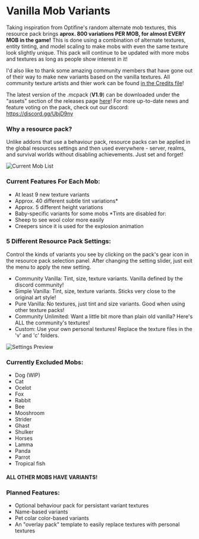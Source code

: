 # Vanilla Mob Variants

Taking inspiration from Optifine's random alternate mob textures, this resource pack brings **aprox. 800 variations PER MOB, for almost EVERY MOB in the game!** This is done using a combination of alternate textures, entity tinting, and model scaling to make mobs with even the same texture look slightly unique. This pack will continue to be updated with more mobs and textures as long as people show interest in it!

I'd also like to thank some amazing community members that have gone out of their way to make new variants based on the vanilla textures. All community texture artists and thier work can be found [in the Credits file](Credits.md)!

The latest version of the .mcpack (**V1.9**) can be downloaded under the "assets" section of the releases page [here](https://github.com/xanthousm/Vanilla-Mob-Variants/releases/latest)! For more up-to-date news and feature voting on the pack, check out our discord: https://discord.gg/UbjD9ny

### Why a resource pack?
Unlike addons that use a behaviour pack, resource packs can be applied in the global resources settings and then used everywhere - server, realms, and survival worlds without disabling achievements. Just set and forget!

![Current Mob List](https://github.com/xanthousm/Vanilla-Mob-Variants/blob/master/media/full_list.png)

### Current Features For Each Mob: 
- At least 9 new texture variants
- Approx. 40 different subtle tint variations*
- Approx. 5 different height variations
- Baby-specific variants for some mobs
*Tints are disabled for:
- Sheep to see wool color more easily
- Creepers since it is used for the explosion animation

### 5 Different Resource Pack Settings:
Control the kinds of variants you see by clicking on the pack's gear icon in the resource pack selection panel. After changing the setting slider, just exit the menu to apply the new setting.
- Community Vanilla: Tint, size, texture variants. Vanilla defined by the discord community!
- Simple Vanilla: Tint, size, texture variants. Sticks very close to the original art style!
- Pure Vanilla: No textures, just tint and size variants. Good when using other texture packs!
- Community Unlimited: Want a little bit more than plain old vanilla? Here's ALL the community's textures!
- Custom: Use your own personal textures! Replace the texture files in the 'v' and 'c' folders.

![Settings Preview](https://github.com/xanthousm/Vanilla-Mob-Variants/blob/master/media/options_preview.png)

### Currently Excluded Mobs: 
- Dog (WIP)
- Cat
- Ocelot
- Fox
- Rabbit
- Bee
- Mooshroom
- Strider
- Ghast
- Shulker
- Horses
- Lamma
- Panda
- Parrot
- Tropical fish

#### ALL OTHER MOBS HAVE VARIANTS!

### Planned Features: 
- Optional behaviour pack for persistant variant textures
- Name-based variants
- Pet colar color-based variants
- An "overlay pack" template to easily replace textures with personal textures
